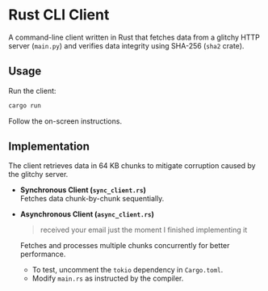 # Rust CLI Client  

A command-line client written in Rust that fetches data from a glitchy HTTP server (`main.py`) and verifies data integrity using SHA-256 (`sha2` crate).  

## Usage  

Run the client:  
```sh
cargo run
```  
Follow the on-screen instructions.  

## Implementation  

The client retrieves data in 64 KB chunks to mitigate corruption caused by the glitchy server.  

- **Synchronous Client (`sync_client.rs`)**  
  Fetches data chunk-by-chunk sequentially.  

- **Asynchronous Client (`async_client.rs`)**
  > received your email just the moment I finished implementing it
  
  Fetches and processes multiple chunks concurrently for better performance.  
  - To test, uncomment the `tokio` dependency in `Cargo.toml`.  
  - Modify `main.rs` as instructed by the compiler.  
